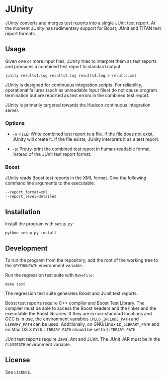 JUnity
======

JUnity converts and merges test reports into a single JUnit test report. At
the moment JUnity has rudimentary support for Boost, JUnit and TITAN test
report formats.


Usage
-----

Given one or more input files, JUnity tries to interpret them as test reports
and produces a combined test report to standard output:

    junity results1.log results2.log results3.log > results.xml

JUnity is designed for continuous integration scripts. For reliability,
operational failures (such as unreadable input files) do not cause program
termination but are reported as test errors in the combined test report.

JUnity is primarily targeted towards the Hudson continuous integration server.


### Options

- `-o FILE`: Write combined test report to a file. If the file does not exist,
  JUnity will create it. If the file exists, JUnity interprets it as a test
  report.

- `-p`: Pretty-print the combined test report in human-readable format instead
  of the JUnit test report format.


### Boost

JUnity reads Boost test reports in the XML format. Give the following command
line arguments to the executable:

    --report_format=xml
    --report_level=detailed


Installation
------------

Install the program with `setup.py`:

    python setup.py install


Development
-----------

To run the program from the repository, add the root of the working tree to
the `$PYTHONPATH` environment variable.

Run the regression test suite with `Makefile`:

    make test

The regression test suite generates Boost and JUnit test reports.

Boost test reports require C++ compiler and Boost Test Library. The compiler
must be able to access the Boost headers and the linker and the executable
the Boost libraries. If they are in non-standard locations and GCC is in use,
the environment variables `CPLUS_INCLUDE_PATH` and `LIBRARY_PATH` can be used.
Additionally, on GNU/Linux `LD_LIBRARY_PATH` and on Mac OS X
`DYLD_LIBRARY_PATH` should be set to `$LIBRARY_PATH`.

JUnit test reports require Java, Ant and JUnit. The JUnit JAR must be in the
`CLASSPATH` environment variable.

License
-------

See `LICENSE`.
